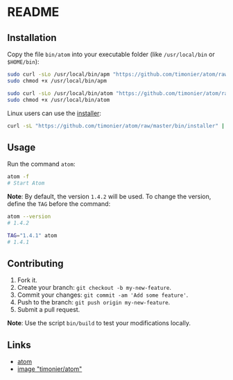 # README

## Installation

Copy the file `bin/atom` into your executable folder (like `/usr/local/bin` or `$HOME/bin`):

```sh
sudo curl -sLo /usr/local/bin/apm "https://github.com/timonier/atom/raw/master/bin/apm"
sudo chmod +x /usr/local/bin/apm

sudo curl -sLo /usr/local/bin/atom "https://github.com/timonier/atom/raw/master/bin/atom"
sudo chmod +x /usr/local/bin/atom
```

Linux users can use the [installer](https://github.com/timonier/atom/blob/master/bin/installer):

```sh
curl -sL "https://github.com/timonier/atom/raw/master/bin/installer" | sudo sh -s install
```

## Usage

Run the command `atom`:

```sh
atom -f
# Start Atom
```

__Note__: By default, the version `1.4.2` will be used. To change the version, define the `TAG` before the command:

```sh
atom --version
# 1.4.2

TAG="1.4.1" atom
# 1.4.1
```

## Contributing

1. Fork it.
2. Create your branch: `git checkout -b my-new-feature`.
3. Commit your changes: `git commit -am 'Add some feature'`.
4. Push to the branch: `git push origin my-new-feature`.
5. Submit a pull request.

__Note__: Use the script `bin/build` to test your modifications locally.

## Links

* [atom](https://atom.io/)
* [image "timonier/atom"](https://hub.docker.com/r/timonier/atom/)
